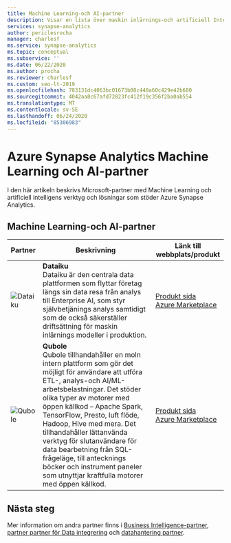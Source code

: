 ```yaml
---
title: Machine Learning-och AI-partner
description: Visar en lista över maskin inlärnings-och artificiell Intelligence-partner från tredje part med lösningar som stöder Azure Synapse Analytics.
services: synapse-analytics
author: periclesrocha
manager: charlesf
ms.service: synapse-analytics
ms.topic: conceptual
ms.subservice: ''
ms.date: 06/22/2020
ms.author: procha
ms.reviewer: charlesf
ms.custom: seo-lt-2019
ms.openlocfilehash: 783131dc4063bc01673b08c448a60c429e42b680
ms.sourcegitcommit: 4042aa8c67afd72823fc412f19c356f2ba0ab554
ms.translationtype: MT
ms.contentlocale: sv-SE
ms.lasthandoff: 06/24/2020
ms.locfileid: "85306983"
---
```

# <a name="azure-synapse-analytics-machine-learning-and-ai-partners"></a>Azure Synapse Analytics Machine Learning och AI-partner

I den här artikeln beskrivs Microsoft-partner med Machine Learning och artificiell intelligens verktyg och lösningar som stöder Azure Synapse Analytics.

## <a name="machine-learning-and-ai-partners"></a>Machine Learning-och AI-partner
| Partner | Beskrivning | Länk till webbplats/produkt |
| ------- | ----------- | -------------------- |
| ![Dataiku](./media/sql-data-warehouse-partner-machine-learning-and-ai/dataiku-logo.png) |**Dataiku**<br>Dataiku är den centrala data plattformen som flyttar företag längs sin data resa från analys till Enterprise AI, som styr självbetjänings analys samtidigt som de också säkerställer driftsättning för maskin inlärnings modeller i produktion. |[Produkt sida](https://www.dataiku.com/partners/microsoft/)<br> [Azure Marketplace](https://azuremarketplace.microsoft.com/en-us/marketplace/apps/dataiku.dataiku-data-science-studio)<br> |
| ![Qubole](./media/sql-data-warehouse-partner-data-integration/qubole_logo.png) |**Qubole**<br>Qubole tillhandahåller en moln intern plattform som gör det möjligt för användare att utföra ETL-, analys-och AI/ML-arbetsbelastningar. Det stöder olika typer av motorer med öppen källkod – Apache Spark, TensorFlow, Presto, luft flöde, Hadoop, Hive med mera. Det tillhandahåller lättanvända verktyg för slutanvändare för data bearbetning från SQL-frågeläge, till antecknings böcker och instrument paneler som utnyttjar kraftfulla motorer med öppen källkod.|[Produkt sida](https://www.qubole.com/company/partners/partners-microsoft-azure/)<br> [Azure Marketplace](https://azuremarketplace.microsoft.com/marketplace/apps/qubole-inc.qubole-data-service?tab=Overview) 

## <a name="next-steps"></a>Nästa steg
Mer information om andra partner finns i [Business Intelligence-partner](sql-data-warehouse-partner-business-intelligence.md), [partner partner för Data integrering](sql-data-warehouse-partner-data-integration.md) och [datahantering partner](sql-data-warehouse-partner-data-management.md).





